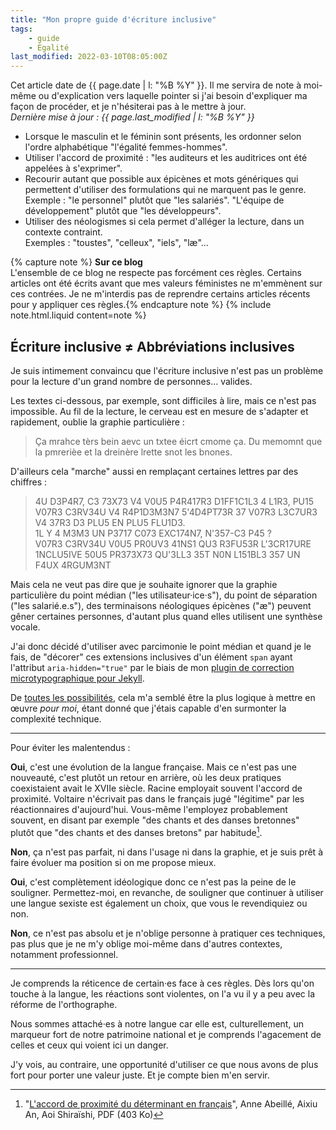 ```yaml
---
title: "Mon propre guide d'écriture inclusive"
tags:
    - guide
    - Égalité
last_modified: 2022-03-10T08:05:00Z
---
```


Cet article date de {{ page.date | l: "%B %Y" }}. Il me servira de note à moi-même ou d'explication vers laquelle pointer si j'ai besoin d'expliquer ma façon de procéder, et je n'hésiterai pas à le mettre à jour.  
_Dernière mise à jour : {{ page.last_modified | l: "%B %Y" }}_

<!-- more -->

-   Lorsque le masculin et le féminin sont présents, les ordonner selon l'ordre alphabétique "l'égalité femmes-hommes".
-   Utiliser l'accord de proximité : "les auditeurs et les auditrices ont été appelées à s'exprimer".
-   Recourir autant que possible aux épicènes et mots génériques qui permettent d'utiliser des formulations qui ne marquent pas le genre.  
    Exemple : "le personnel" plutôt que "les salariés". "L'équipe de développement" plutôt que "les développeurs".
-   Utiliser des néologismes si cela permet d'alléger la lecture, dans un contexte contraint.  
    Exemples : "toustes", "celleux", "iels", "læ"…

{% capture note %} **Sur ce blog**  
L'ensemble de ce blog ne respecte pas forcément ces règles. Certains articles ont été écrits avant que mes valeurs féministes ne m'emmènent sur ces contrées. Je ne m'interdis pas de reprendre certains articles récents pour y appliquer ces règles.{% endcapture note %} {% include note.html.liquid content=note %}

## Écriture inclusive ≠ Abbréviations inclusives

Je suis intimement convaincu que l'écriture inclusive n'est pas un problème pour la lecture d'un grand nombre de personnes… valides.

Les textes ci-dessous, par exemple, sont difficiles à lire, mais ce n'est pas impossible. Au fil de la lecture, le cerveau est en mesure de s'adapter et rapidement, oublie la graphie particulière :

> Ça mrahce tèrs bein aevc un txtee éicrt cmome ça. Du memomnt que la pmrerièe et la dreinère lrette snot les bnones.

D'ailleurs cela "marche" aussi en remplaçant certaines lettres par des chiffres :

> 4U D3P4R7, C3 73X73 V4 V0U5 P4R417R3 D1FF1C1L3 4 L1R3, PU15 V07R3 C3RV34U V4 R4P1D3M3N7 5'4D4PT73R 37 V07R3 L3C7UR3 V4 37R3 D3 PLU5 EN PLU5 FLU1D3.  
> 1L Y 4 M3M3 UN P3717 C073 EXC174N7, N'357-C3 P45 ?  
> V07R3 C3RV34U V0U5 PR0UV3 41NS1 QU3 R3FU53R L'3CR17URE 1NCLU5IVE 50U5 PR373X73 QU'3LL3 35T N0N L151BL3 357 UN F4UX 4RGUM3NT

Mais cela ne veut pas dire que je souhaite ignorer que la graphie particulière du point médian ("les utilisateur·ice·s"), du point de séparation ("les salarié.e.s"), des terminaisons néologiques épicènes ("æ") peuvent gêner certaines personnes, d'autant plus quand elles utilisent une synthèse vocale.

J'ai donc décidé d'utiliser avec parcimonie le point médian et quand je le fais, de "décorer" ces extensions inclusives d'un élément `span` ayant l'attribut `aria-hidden="true"` par le biais de mon [plugin de correction microtypographique pour Jekyll](https://github.com/borisschapira/jekyll-microtypo/).

De [toutes les possibilités](https://codepen.io/vincent-valentin/full/woGLVL 'Abbréviations inclusives, un CodePen par Vincent Valentin'), cela m'a semblé être la plus logique à mettre en œuvre _pour moi_, étant donné que j'étais capable d'en surmonter la complexité technique.

---

<span id="disambiguation">Pour éviter les malentendus</span> :

**Oui**, c'est une évolution de la langue française. Mais ce n'est pas une nouveauté, c'est plutôt un retour en arrière, où les deux pratiques coexistaient avait le XVIIe siècle. Racine employait souvent l'accord de proximité. Voltaire n'écrivait pas dans le français jugé "légitime" par les réactionnaires d'aujourd'hui. Vous-même l'employez probablement souvent, en disant par exemple "des chants et des danses bretonnes" plutôt que "des chants et des danses bretons" par habitude[^proximite].

[^proximite]: "[L'accord de proximité du déterminant en français](https://journals.openedition.org/discours/pdf/9542)", Anne Abeillé, Aixiu An, Aoi Shiraïshi, PDF (403 Ko)

**Non**, ça n'est pas parfait, ni dans l'usage ni dans la graphie, et je suis prêt à faire évoluer ma position si on me propose mieux.

**Oui**, c'est complètement idéologique donc ce n'est pas la peine de le souligner. Permettez-moi, en revanche, de souligner que continuer à utiliser une langue sexiste est également un choix, que vous le revendiquiez ou non.

**Non**, ce n'est pas absolu et je n'oblige personne à pratiquer ces techniques, pas plus que je ne m'y oblige moi-même dans d'autres contextes, notamment professionnel.

---

Je comprends la réticence de certain·es face à ces règles. Dès lors qu'on touche à la langue, les réactions sont violentes, on l'a vu il y a peu avec la réforme de l'orthographe.

Nous sommes attaché·es à notre langue car elle est, culturellement, un marqueur fort de notre patrimoine national et je comprends l'agacement de celles et ceux qui voient ici un danger.

J'y vois, au contraire, une opportunité d'utiliser ce que nous avons de plus fort pour porter une valeur juste. Et je compte bien m'en servir.
